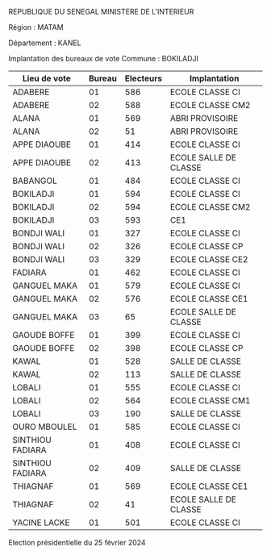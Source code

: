 REPUBLIQUE DU SENEGAL MINISTERE DE L'INTERIEUR

Région : MATAM

Département : KANEL

Implantation des bureaux de vote Commune : BOKILADJI

| Lieu de vote | Bureau | Electeurs | Implantation |
| - | - | - | - |
| ADABERE | 01 | 586 | ECOLE CLASSE CI |
| ADABERE | 02 | 588 | ECOLE CLASSE CM2 |
| ALANA | 01 | 569 | ABRI PROVISOIRE |
| ALANA | 02 | 51 | ABRI PROVISOIRE |
| APPE DIAOUBE | 01 | 414 | ECOLE CLASSE CI |
| APPE DIAOUBE | 02 | 413 | ECOLE SALLE DE CLASSE |
| BABANGOL | 01 | 484 | ECOLE CLASSE CI |
| BOKILADJI | 01 | 594 | ECOLE CLASSE CI |
| BOKILADJI | 02 | 594 | ECOLE CLASSE CM2 |
| BOKILADJI | 03 | 593 | CE1 |
| BONDJI WALI | 01 | 327 | ECOLE CLASSE CI |
| BONDJI WALI | 02 | 326 | ECOLE CLASSE CP |
| BONDJI WALI | 03 | 329 | ECOLE CLASSE CE2 |
| FADIARA | 01 | 462 | ECOLE CLASSE CI |
| GANGUEL MAKA | 01 | 579 | ECOLE CLASSE CI |
| GANGUEL MAKA | 02 | 576 | ECOLE CLASSE CE1 |
| GANGUEL MAKA | 03 | 65 | ECOLE SALLE DE CLASSE |
| GAOUDE BOFFE | 01 | 399 | ECOLE CLASSE CI |
| GAOUDE BOFFE | 02 | 398 | ECOLE CLASSE CP |
| KAWAL | 01 | 528 | SALLE DE CLASSE |
| KAWAL | 02 | 113 | SALLE DE CLASSE |
| LOBALI | 01 | 555 | ECOLE CLASSE CI |
| LOBALI | 02 | 564 | ECOLE CLASSE CM1 |
| LOBALI | 03 | 190 | SALLE DE CLASSE |
| OURO MBOULEL | 01 | 585 | ECOLE CLASSE CI |
| SINTHIOU FADIARA | 01 | 408 | ECOLE CLASSE CI |
| SINTHIOU FADIARA | 02 | 409 | SALLE DE CLASSE |
| THIAGNAF | 01 | 569 | ECOLE CLASSE CE1 |
| THIAGNAF | 02 | 41 | ECOLE SALLE DE CLASSE |
| YACINE LACKE | 01 | 501 | ECOLE CLASSE CI |

<!-- PageNumber="3/17" -->

Election présidentielle du 25 février 2024
